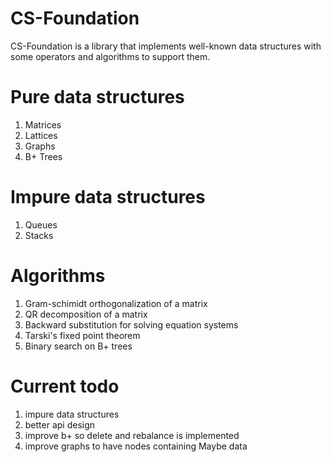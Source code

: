 # CS-Foundation
CS-Foundation is a library that implements well-known data structures with some operators and algorithms to support them.

# Pure data structures
1. Matrices
2. Lattices
3. Graphs
4. B+ Trees

# Impure data structures
1. Queues
2. Stacks

# Algorithms
1. Gram-schimidt orthogonalization of a matrix
2. QR decomposition of a matrix
3. Backward substitution for solving equation systems
4. Tarski's fixed point theorem
5. Binary search on B+ trees

# Current todo
1. impure data structures
2. better api design
3. improve b+ so delete and rebalance is implemented
4. improve graphs to have nodes containing Maybe data